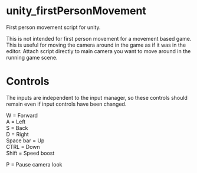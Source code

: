 # unity_firstPersonMovement
First person movement script for unity.

This is not intended for first person movement for a movement based game.
This is useful for moving the camera around in the game as if it was in the editor.
Attach script directly to main camera you want to move around in the running game scene.

# Controls
The inputs are independent to the input manager, so these controls should remain even if input controls have been changed.

W = Forward <br/>
A = Left <br/>
S = Back <br/>
D = Right <br/>
Space bar = Up <br/>
CTRL = Down <br/>
Shift = Speed boost <br/>

P = Pause camera look
